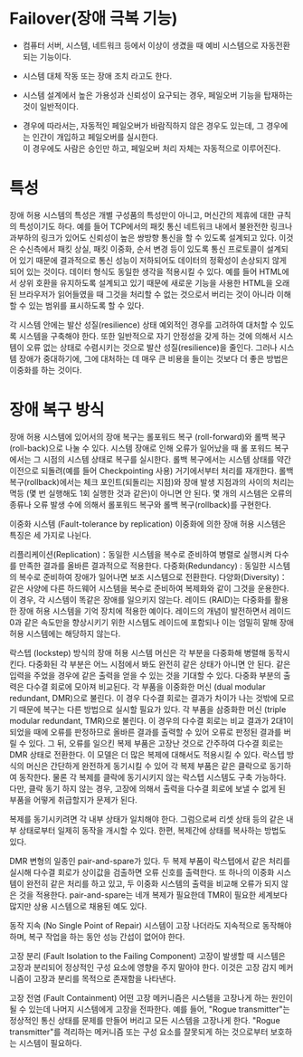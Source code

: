 # Failover(장애 극복 기능)
* 컴퓨터 서버, 시스템, 네트워크 등에서 이상이 생겼을 때 예비 시스템으로 자동전환되는 기능이다.
* 시스템 대체 작동 또는 장애 조치 라고도 한다. 

* 시스템 설계에서 높은 가용성과 신뢰성이 요구되는 경우, 페일오버 기능을 탑재하는 것이 일반적이다. 

* 경우에 따라서는, 자동적인 페일오버가 바람직하지 않은 경우도 있는데, 그 경우에는 인간이 개입하고 페일오버를 실시한다.<br> 이 경우에도 사람은 승인만 하고, 페일오버 처리 자체는 자동적으로 이루어진다.

# 특성
장애 허용 시스템의 특성은 개별 구성품의 특성만이 아니고, 머신간의 제휴에 대한 규칙의 특성이기도 하다. 예를 들어 TCP에서의 패킷 통신 네트워크 내에서 불완전한 링크나 과부하의 링크가 있어도 신뢰성이 높은 쌍방향 통신을 할 수 있도록 설계되고 있다. 이것은 수신측에서 패킷 상실, 패킷 이중화, 순서 변경 등이 있도록 통신 프로토콜이 설계되어 있기 때문에 결과적으로 통신 성능이 저하되어도 데이터의 정확성이 손상되지 않게 되어 있는 것이다. 데이터 형식도 동일한 생각을 적용시킬 수 있다. 예를 들어 HTML에서 상위 호환을 유지하도록 설계되고 있기 때문에 새로운 기능을 사용한 HTML을 오래된 브라우저가 읽어들였을 때 그것을 처리할 수 없는 것으로서 버리는 것이 아니라 이해할 수 있는 범위를 표시하도록 할 수 있다.

각 시스템 안에는 발산 성질(resilience) 상태 예외적인 경우를 고려하여 대처할 수 있도록 시스템을 구축해야 한다. 또한 일반적으로 자기 안정성을 갖게 하는 것에 의해서 시스템이 오류 없는 상태로 수렴시키는 것으로 발산 성질(resilience)을 줄인다. 그러나 시스템 장애가 중대하기에, 그에 대처하는 데 매우 큰 비용을 들이는 것보다 더 좋은 방법은 이중화를 하는 것이다.

# 장애 복구 방식

장애 허용 시스템에 있어서의 장애 복구는 롤포워드 복구 (roll-forward)와 롤백 복구 (roll-back)으로 나눌 수 있다. 시스템 장애로 인해 오류가 일어났을 때 롤 포워드 복구에서는 그 시점의 시스템 상태로 복구를 실시한다. 롤백 복구에서는 시스템 상태를 약간 이전으로 되돌려(예를 들어 Checkpointing 사용) 거기에서부터 처리를 재개한다. 롤백 복구(rollback)에서는 체크 포인트(되돌리는 지점)와 장애 발생 지점과의 사이의 처리는 멱등 (몇 번 실행해도 1회 실행한 것과 같은)이 아니면 안 된다. 몇 개의 시스템은 오류의 종류나 오류 발생 수에 의해서 롤포워드 복구와 롤백 복구(rollback)를 구현한다.

이중화 시스템 (Fault-tolerance by replication)
이중화에 의한 장애 허용 시스템은 특징은 세 가지로 나뉜다.

리플리케이션(Replication)：동일한 시스템을 복수로 준비하여 병렬로 실행시켜 다수를 만족한 결과를 올바른 결과적으로 적용한다.
다중화(Redundancy) : 동일한 시스템의 복수로 준비하여 장애가 일어나면 보조 시스템으로 전환한다.
다양화(Diversity)：같은 사양에 다른 하드웨어 시스템을 복수로 준비하여 복제화와 같이 그것을 운용한다. 이 경우, 각 시스템이 똑같은 장애를 일으키지 않는다.
레이드 (RAID)는 다중화를 활용한 장애 허용 시스템을 기억 장치에 적용한 예이다. 레이드의 개념이 발전하면서 레이드 0과 같은 속도만을 향상시키기 위한 시스템도 레이드에 포함되나 이는 엄밀히 말해 장애 허용 시스템에는 해당하지 않는다.

락스텝 (lockstep) 방식의 장애 허용 시스템 머신은 각 부분을 다중화해 병렬해 동작시킨다. 다중화된 각 부분은 어느 시점에서 봐도 완전히 같은 상태가 아니면 안 된다. 같은 입력을 주었을 경우에 같은 출력을 얻을 수 있는 것을 기대할 수 있다. 다중화 부분의 출력은 다수결 회로에 모아져 비교된다. 각 부품을 이중화한 머신 (dual modular redundant, DMR)으로 불린다. 이 경우 다수결 회로는 결과가 차이가 나는 것밖에 모르기 때문에 복구는 다른 방법으로 실시할 필요가 있다. 각 부품을 삼중화한 머신 (triple modular redundant, TMR)으로 불린다. 이 경우의 다수결 회로는 비교 결과가 2대1이 되었을 때에 오류를 판정하므로 올바른 결과를 출력할 수 있어 오류로 판정된 결과를 버릴 수 있다. 그 뒤, 오류를 일으킨 복제 부품은 고장난 것으로 간주하여 다수결 회로는 DMR 상태로 전환한다. 이 모델은 더 많은 복제에 대해서도 적용시킬 수 있다. 락스텝 방식의 머신은 간단하게 완전하게 동기시킬 수 있어 각 복제 부품은 같은 클락으로 동기하여 동작한다. 물론 각 복제를 클락에 동기시키지 않는 락스텝 시스템도 구축 가능하다. 다만, 클락 동기 하지 않는 경우, 고장에 의해서 출력을 다수결 회로에 보낼 수 없게 된 부품을 어떻게 취급할지가 문제가 된다.

복제를 동기시키려면 각 내부 상태가 일치해야 한다. 그럼으로써 리셋 상태 등의 같은 내부 상태로부터 일제히 동작을 개시할 수 있다. 한편, 복제간에 상태를 복사하는 방법도 있다.

DMR 변형의 일종인 pair-and-spare가 있다. 두 복제 부품이 락스텝에서 같은 처리를 실시해 다수결 회로가 상이값을 검출하면 오류 신호를 출력한다. 또 하나의 이중화 시스템이 완전히 같은 처리를 하고 있고, 두 이중화 시스템의 출력을 비교해 오류가 되지 않은 것을 적용한다. pair-and-spare는 네개 복제가 필요한데 TMR이 필요한 세계보다 많지만 상용 시스템으로 채용된 예도 있다.

동작 지속 (No Single Point of Repair)
시스템이 고장 나더라도 지속적으로 동작해야 하며, 복구 작업을 하는 동안 성능 간섭이 없어야 한다.

고장 분리 (Fault Isolation to the Failing Component)
고장이 발생할 때 시스템은 고장과 분리되어 정상적인 구성 요소에 영향을 주지 말아야 한다. 이것은 고장 감지 메커니즘이 고장과 분리를 목적으로 존재함을 나타낸다.

고장 전염 (Fault Containment)
어떤 고장 메커니즘은 시스템을 고장나게 하는 원인이 될 수 있는데 나머지 시스템에게 고장을 전파한다. 예를 들어, "Rogue transmitter"는 정상적인 통신 상태를 문제를 만들어 버리고 모든 시스템을 고장나게 한다. "Rogue transmitter"를 격리하는 메커니즘 또는 구성 요소를 잘못되게 하는 것으로부터 보호하는 시스템이 필요하다.
